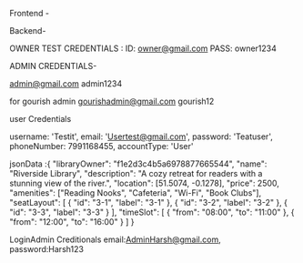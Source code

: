 Frontend -

Backend-

OWNER TEST CREDENTIALS :
ID: owner@gmail.com
PASS: owner1234

ADMIN CREDENTIALS-

admin@gmail.com
admin1234

for gourish admin
gourishadmin@gmail.com
gourish12

user Credentials

username: 'Testit',
email: 'Usertest@gmail.com',
password: 'Teatuser',
phoneNumber: 7991168455,
accountType: 'User'

jsonData :{
"libraryOwner": "f1e2d3c4b5a6978877665544",
"name": "Riverside Library",
"description": "A cozy retreat for readers with a stunning view of the river.",
"location": [51.5074, -0.1278],
"price": 2500,
"amenities": ["Reading Nooks", "Cafeteria", "Wi-Fi", "Book Clubs"],
"seatLayout": [
{
"id": "3-1",
"label": "3-1"
},
{
"id": "3-2",
"label": "3-2"
},
{
"id": "3-3",
"label": "3-3"
}
],
"timeSlot": [
{
"from": "08:00",
"to": "11:00"
},
{
"from": "12:00",
"to": "16:00"
}
]
}

LoginAdmin Creditionals
email:AdminHarsh@gmail.com,
password:Harsh123
